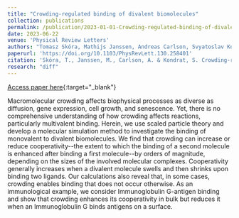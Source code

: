```yaml
---
title: "Crowding-regulated binding of divalent biomolecules"
collection: publications
permalink: /publication/2023-01-01-Crowding-regulated-binding-of-divalent-biomolecules
date: 2023-06-22
venue: 'Physical Review Letters'
authors: "Tomasz Skóra, Mathijs Janssen, Andreas Carlson, Svyatoslav Kondrat"
paperurl: 'https://doi.org/10.1103/PhysRevLett.130.258401'
citation: 'Skóra, T., Janssen, M., Carlson, A. & Kondrat, S. Crowding-regulated binding of divalent biomolecules. Physical Review Letters 130, 258401 (2023)'
research: "diff"
---
```

[Access paper here](https://doi.org/10.1103/PhysRevLett.130.258401){:target="_blank"}

Macromolecular crowding affects biophysical processes as diverse as diffusion, gene expression, cell growth, and senescence. Yet, there is no comprehensive understanding of how crowding affects reactions, particularly multivalent binding. Herein, we use scaled particle theory and develop a molecular simulation method to investigate the binding of monovalent to divalent biomolecules. We find that crowding can increase or reduce cooperativity--the extent to which the binding of a second molecule is enhanced after binding a first molecule--by orders of magnitude, depending on the sizes of the involved molecular complexes. Cooperativity generally increases when a divalent molecule swells and then shrinks upon binding two ligands. Our calculations also reveal that, in some cases, crowding enables binding that does not occur otherwise. As an immunological example, we consider Immunoglobulin G-antigen binding and show that crowding enhances its cooperativity in bulk but reduces it when an Immunoglobulin G binds antigens on a surface.